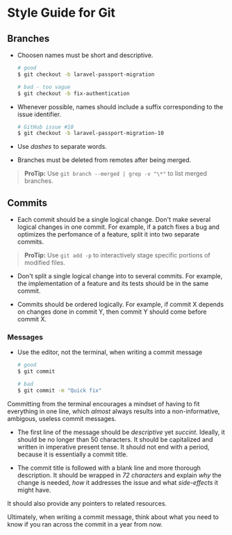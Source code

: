 # Style Guide for Git

## Branches

- Choosen names must be short and descriptive.
	```bash
	# good
	$ git checkout -b laravel-passport-migration

	# bad - too vague
	$ git checkout -b fix-authentication
	```

- Whenever possible, names should include a suffix corresponding to the issue identifier. 
	```bash
	# GitHub issue #10
	$ git checkout -b laravel-passport-migration-10
	```

- Use *dashes* to separate words.

- Branches must be deleted from remotes after being merged.

> **ProTip:** Use `git branch --merged | grep -v "\*"` to list merged branches.

## Commits

- Each commit should be a single logical change. Don't make several logical changes in one commit. For example, if a patch fixes a bug and optimizes the perfomance of a feature, split it into two separate commits.

> **ProTip:** Use `git add -p` to interactively stage specific portions of modified files.

- Don't split a single logical change into to several commits. For example, the implementation of a feature and its tests should be in the same commit.

- Commits should be ordered logically. For example, if commit X depends on changes done in commit Y, then commit Y should come before commit X.

### Messages

- Use the editor, not the terminal, when writing a commit message
	```bash
	# good 
	$ git commit

	# bad
	$ git commit -m "Quick fix"
	```

Committing from the terminal encourages a mindset of having to fit everything in one line, which *almost* always results into a non-informative, ambigous, useless commit messages.

- The first line of the message should be *descriptive* yet *succint*. Ideally, it should be no longer than 50 characters. It should be capitalized and written in imperative present tense. It should not end with a period, because it is essentially a commit title. 

- The commit title is followed with a blank line and more thorough description. It should be wrapped in *72 characters* and explain *why* the change is needed, *how* it addresses the issue and what *side-effects* it might have.

It should also provide any pointers to related resources.

Ultimately, when writing a commit message, think about what you need to know if you ran across the commit in a year from now.
